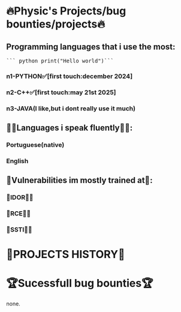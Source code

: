 # **🔥Physic's Projects/bug bounties/projects🔥**
### 
### 
### 
## Programming languages that i use the most:
<pre>``` python print("Hello world")```</pre>
### n1-PYTHON✅[first touch:december 2024]
### n2-C++✅[first touch:may 21st 2025]
### n3-JAVA(I like,but i dont really use it much)

## 👨‍🎓Languages i speak fluently👨‍🎓:
### Portuguese(native)
### English

## 🎃Vulnerabilities im mostly trained at🎃:
### 💎**IDOR**💎🥇
### 💎**RCE**💎🥈
### 💎**SSTI**💎🥉

# **🧬PROJECTS HISTORY🧬**

# **🏆Sucessfull bug bounties**🏆
none.



